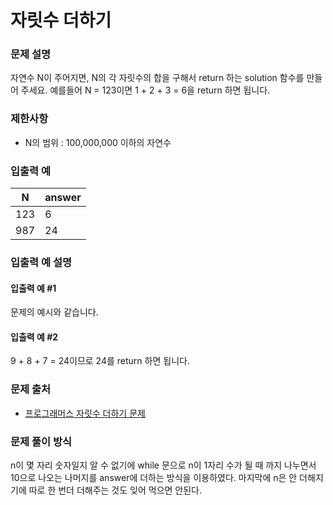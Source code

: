 # 자릿수 더하기

### 문제 설명

자연수 N이 주어지면, N의 각 자릿수의 합을 구해서 return 하는 solution 함수를 만들어 주세요.
예를들어 N = 123이면 1 + 2 + 3 = 6을 return 하면 됩니다.

### 제한사항

- N의 범위 : 100,000,000 이하의 자연수

### 입출력 예

|N|	answer|
|--|------|
|123|	6|
|987|	24|

### 입출력 예 설명

#### 입출력 예 #1

문제의 예시와 같습니다.

#### 입출력 예 #2

9 + 8 + 7 = 24이므로 24를 return 하면 됩니다.

### 문제 출처

- [프로그래머스 자릿수 더하기 문제](https://school.programmers.co.kr/learn/courses/30/lessons/12931)

### 문제 풀이 방식

n이 몇 자리 숫자일지 알 수 없기에 while 문으로 n이 1자리 수가 될 때 까지 나누면서 10으로 나오는 나머지를 answer에 더하는 방식을 이용하였다.
마지막에 n은 안 더해지기에 따로 한 번더 더해주는 것도 잊어 먹으면 안된다.